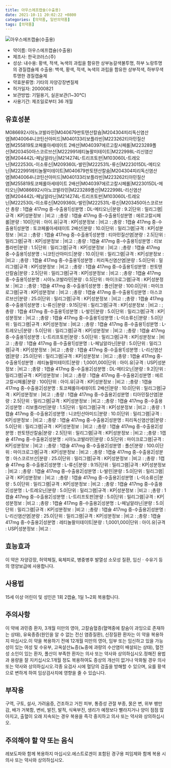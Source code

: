 ```yaml
---
title: 아우스에프캡슐(수출용)
date: 2021-10-11 20:02:22 +0800
categories: [의약품, 일반의약품]
tags: [의약품]
---
```

![아우스에프캡슐(수출용)](https://nedrug.mfds.go.kr/pbp/cmn/itemImageDownload/147428190319900059)

- 약이름: 아우스에프캡슐(수출용)
- 제조사: 한국코러스(주)
- 성상: 내수용: 황색, 적색, 녹색의 과립을 함유한 상부농갈색불투명, 하부 노랑투명의 경질캡슐제
수출용: 백색, 황색, 적색, 녹색의 과립을 함유한 상부적색, 하부무색투명한 경질캡슐제
- 약효분류명: 기타의 자양강장변질제
- 허가일자: 20000821
- 보관방법: 기밀용기, 실온보관(1~30℃)
- 사용기간: 제조일로부터 36 개월
## 유효성분
M086692시아노코발라민|M040679판토텐산칼슘|M204304피리독신염산염|M040064니코틴산아미드|M040133리보플라빈|M223262티아민질산염|M255819토코페롤아세테이트 2배산|M040397에르고칼시페롤|M223289폴산|M203450아스코르브산|M222991레티놀팔미테이트|M222998L-리신염산염|M204442L-페닐알라닌|M214274L-트리프토판|M103060L-트레오닌|M222530L-이소류신|M209360L-발린|M222531L-류신|M223015DL-메티오닌|M222991레티놀팔미테이트|M040679판토텐산칼슘|M204304피리독신염산염|M040064니코틴산아미드|M040133리보플라빈|M223262티아민질산염|M255819토코페롤아세테이트 2배산|M040397에르고칼시페롤|M223015DL-메티오닌|M086692시아노코발라민|M223289폴산|M222998L-리신염산염|M204442L-페닐알라닌|M214274L-트리프토판|M103060L-트레오닌|M222530L-이소류신|M209360L-발린|M222531L-류신|M203450아스코르브산
총량 : 1캡슐 417mg 중-수출용1|성분명 : DL-메티오닌|분량 : 9.2|단위 : 밀리그램|규격 : KP|성분정보 : |비고 : ;총량 : 1캡슐 417mg 중-수출용1|성분명 : 에르고칼시페롤|분량 : 100|단위 : 아이.유|규격 : KP|성분정보 : |비고 : ;총량 : 1캡슐 417mg 중-수출용1|성분명 : 토코페롤아세테이트 2배산|분량 : 10.0|단위 : 밀리그램|규격 : KP|성분정보 : |비고 : ;총량 : 1캡슐 417mg 중-수출용1|성분명 : 티아민질산염|분량 : 2.5|단위 : 밀리그램|규격 : KP|성분정보 : |비고 : ;총량 : 1캡슐 417mg 중-수출용1|성분명 : 리보플라빈|분량 : 1.5|단위 : 밀리그램|규격 : KP|성분정보 : |비고 : ;총량 : 1캡슐 417mg 중-수출용1|성분명 : 니코틴산아미드|분량 : 10.0|단위 : 밀리그램|규격 : KP|성분정보 : |비고 : ;총량 : 1캡슐 417mg 중-수출용1|성분명 : 피리독신염산염|분량 : 5.0|단위 : 밀리그램|규격 : KP|성분정보 : |비고 : ;총량 : 1캡슐 417mg 중-수출용1|성분명 : 판토텐산칼슘|분량 : 2.5|단위 : 밀리그램|규격 : KP|성분정보 : |비고 : ;총량 : 1캡슐 417mg 중-수출용1|성분명 : 시아노코발라민|분량 : 0.5|단위 : 마이크로그램|규격 : KP|성분정보 : |비고 : ;총량 : 1캡슐 417mg 중-수출용1|성분명 : 폴산|분량 : 100.0|단위 : 마이크로그램|규격 : KP|성분정보 : |비고 : ;총량 : 1캡슐 417mg 중-수출용1|성분명 : 아스코르브산|분량 : 25.0|단위 : 밀리그램|규격 : KP|성분정보 : |비고 : ;총량 : 1캡슐 417mg 중-수출용1|성분명 : L-류신|분량 : 9.15|단위 : 밀리그램|규격 : KP|성분정보 : |비고 : ;총량 : 1캡슐 417mg 중-수출용1|성분명 : L-발린|분량 : 5.0|단위 : 밀리그램|규격 : KP|성분정보 : |비고 : ;총량 : 1캡슐 417mg 중-수출용1|성분명 : L-이소류신|분량 : 5.0|단위 : 밀리그램|규격 : KP|성분정보 : |비고 : ;총량 : 1캡슐 417mg 중-수출용1|성분명 : L-트레오닌|분량 : 5.0|단위 : 밀리그램|규격 : KP|성분정보 : |비고 : ;총량 : 1캡슐 417mg 중-수출용1|성분명 : L-트리프토판|분량 : 5.0|단위 : 밀리그램|규격 : KP|성분정보 : |비고 : ;총량 : 1캡슐 417mg 중-수출용1|성분명 : L-페닐알라닌|분량 : 5.0|단위 : 밀리그램|규격 : KP|성분정보 : |비고 : ;총량 : 1캡슐 417mg 중-수출용1|성분명 : L-리신염산염|분량 : 25.0|단위 : 밀리그램|규격 : KP|성분정보 : |비고 : ;총량 : 1캡슐 417mg 중-수출용1|성분명 : 레티놀팔미테이트|분량 : 1,0001,000|단위 : 아이.유|규격 : USP|성분정보 : |비고 : ;총량 : 1캡슐 417mg 중-수출용2|성분명 : DL-메티오닌|분량 : 9.2|단위 : 밀리그램|규격 : KP|성분정보 : |비고 : ;총량 : 1캡슐 417mg 중-수출용2|성분명 : 에르고칼시페롤|분량 : 100|단위 : 아이.유|규격 : KP|성분정보 : |비고 : ;총량 : 1캡슐 417mg 중-수출용2|성분명 : 토코페롤아세테이트 2배산|분량 : 10.0|단위 : 밀리그램|규격 : KP|성분정보 : |비고 : ;총량 : 1캡슐 417mg 중-수출용2|성분명 : 티아민질산염|분량 : 2.5|단위 : 밀리그램|규격 : KP|성분정보 : |비고 : ;총량 : 1캡슐 417mg 중-수출용2|성분명 : 리보플라빈|분량 : 1.5|단위 : 밀리그램|규격 : KP|성분정보 : |비고 : ;총량 : 1캡슐 417mg 중-수출용2|성분명 : 니코틴산아미드|분량 : 10.0|단위 : 밀리그램|규격 : KP|성분정보 : |비고 : ;총량 : 1캡슐 417mg 중-수출용2|성분명 : 피리독신염산염|분량 : 5.0|단위 : 밀리그램|규격 : KP|성분정보 : |비고 : ;총량 : 1캡슐 417mg 중-수출용2|성분명 : 판토텐산칼슘|분량 : 2.5|단위 : 밀리그램|규격 : KP|성분정보 : |비고 : ;총량 : 1캡슐 417mg 중-수출용2|성분명 : 시아노코발라민|분량 : 0.5|단위 : 마이크로그램|규격 : KP|성분정보 : |비고 : ;총량 : 1캡슐 417mg 중-수출용2|성분명 : 폴산|분량 : 100.0|단위 : 마이크로그램|규격 : KP|성분정보 : |비고 : ;총량 : 1캡슐 417mg 중-수출용2|성분명 : 아스코르브산|분량 : 25.0|단위 : 밀리그램|규격 : KP|성분정보 : |비고 : ;총량 : 1캡슐 417mg 중-수출용2|성분명 : L-류신|분량 : 9.15|단위 : 밀리그램|규격 : KP|성분정보 : |비고 : ;총량 : 1캡슐 417mg 중-수출용2|성분명 : L-발린|분량 : 5.0|단위 : 밀리그램|규격 : KP|성분정보 : |비고 : ;총량 : 1캡슐 417mg 중-수출용2|성분명 : L-이소류신|분량 : 5.0|단위 : 밀리그램|규격 : KP|성분정보 : |비고 : ;총량 : 1캡슐 417mg 중-수출용2|성분명 : L-트레오닌|분량 : 5.0|단위 : 밀리그램|규격 : KP|성분정보 : |비고 : ;총량 : 1캡슐 417mg 중-수출용2|성분명 : L-트리프토판|분량 : 5.0|단위 : 밀리그램|규격 : KP|성분정보 : |비고 : ;총량 : 1캡슐 417mg 중-수출용2|성분명 : L-페닐알라닌|분량 : 5.0|단위 : 밀리그램|규격 : KP|성분정보 : |비고 : ;총량 : 1캡슐 417mg 중-수출용2|성분명 : L-리신염산염|분량 : 25.0|단위 : 밀리그램|규격 : KP|성분정보 : |비고 : ;총량 : 1캡슐 417mg 중-수출용2|성분명 : 레티놀팔미테이트|분량 : 1,0001,000|단위 : 아이.유|규격 : USP|성분정보 : |비고 :
## 효능효과
이 약은 자양강장, 허약체질, 육체피로, 병중병후 발열성 소모성 질환, 임신ㆍ수유기 등의 영양보급에 사용합니다.
## 사용법
15세 이상 어린이 및 성인은 1회 2캡슐, 1일 1~2회 복용합니다.
## 주의사항
이 약에 과민증 환자, 3개월 미만의 영아, 고칼슘혈증(혈액중에 칼슘이 과잉으로 존재하는 상태), 유육종증(원인을 알 수 없는 전신 염증질환), 신장질환 환자는 이 약을 복용하지 마십시오.이 약을 복용하기 전에 12개월 미만의 영아, 임부 또는 임신하고 있을 가능성이 있는 여성 및 수유부, 고옥살산뇨증(뇨중에 과량의 수산염이 배설되는 상태), 혈전성 소인이 있는 환자, 폴산이 부족한 환자는 의사 또는 약사와 상의하십시오.정해진 용법과 용량을 잘 지키십시오.1개월 정도 복용하여도 증상의 개선이 없거나 악화될 경우 의사 또는 약사와 상의하십시오.각종 요검사 시에 혈당의 검출을 방해할 수 있으며, 요를 황색으로 변하게 하여 임상검사치에 영향을 줄 수 있습니다.
## 부작용
구역, 구토, 설사, 가려움증, 건조하고 거친 피부, 통증성 관절 부종, 묽은 변, 위부 팽만감, 배가 거북함, 변비, 발진, 발적, 식욕부진, 생리가 예정보다 빨라지거나 양이 점점 많아지고, 출혈이 오래 지속되는 경우 복용을 즉각 중지하고 의사 또는 약사와 상의하십시오.
## 주의해야 할 약 또는 음식
레보도파와 함께 복용하지 마십시오.에스트로겐이 포함된 경구용 피임제와 함께 복용 시 의사 또는 약사와 상의하십시오.
